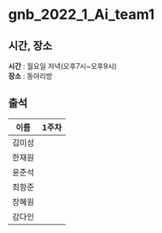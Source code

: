 # gnb_2022_1_Ai_team1

## 시간, 장소
**시간** : 월요일 저녁(오후7시~오후9시) 
<br>
**장소** : 동아리방

## 출석
| 이름 | 1주차 |
|---|---|
| 김미성 | |
| 한재원 | |
| 윤준석 | |
| 최항준 | |
| 장혜원 | |
| 강다인 | |
